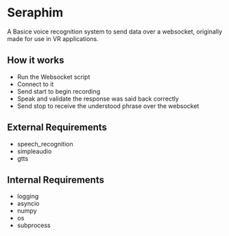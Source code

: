 # Seraphim
A Basice voice recognition system to send data over a websocket, originally made for use in VR applications.

## How it works
- Run the Websocket script
- Connect to it
- Send start to begin recording
- Speak and validate the response was said back correctly
- Send stop to receive the understood phrase over the websocket

## External Requirements
- speech_recognition
- simpleaudio
- gtts

## Internal Requirements
- logging
- asyncio
- numpy
- os
- subprocess
